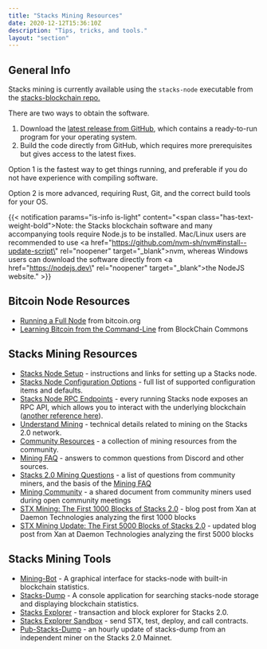 ```yaml
---
title: "Stacks Mining Resources"
date: 2020-12-12T15:36:10Z
description: "Tips, tricks, and tools."
layout: "section"
---
```


## General Info

Stacks mining is currently available using the `stacks-node` executable from the [stacks-blockchain repo.](https://github.com/blockstack/stacks-blockchain)

There are two ways to obtain the software.

1. Download the [latest release from GitHub](https://github.com/blockstack/stacks-blockchain/releases/latest), which contains a ready-to-run program for your operating system.
2. Build the code directly from GitHub, which requires more prerequisites but gives access to the latest fixes.

Option 1 is the fastest way to get things running, and preferable if you do not have experience with compiling software.

Option 2 is more advanced, requiring Rust, Git, and the correct build tools for your OS.

{{< notification params="is-info is-light"
 content="<span class=\"has-text-weight-bold\">Note:</span> the Stacks blockchain software and many accompanying tools require Node.js to be installed. Mac/Linux users are recommended to use <a href=\"https://github.com/nvm-sh/nvm#install--update-script\" rel=\"noopener\" target=\"_blank\">nvm,</a> whereas Windows users can download the software directly from <a href=\"https://nodejs.dev\" rel=\"noopener\" target=\"_blank\">the NodeJS website.</a>" >}}

## Bitcoin Node Resources

- [Running a Full Node](https://bitcoin.org/en/full-node) from bitcoin.org
- [Learning Bitcoin from the Command-Line](https://github.com/BlockchainCommons/Learning-Bitcoin-from-the-Command-Line/) from BlockChain Commons

## Stacks Mining Resources

- [Stacks Node Setup](/stx-mining/setup) - instructions and links for setting up a Stacks node.
- [Stacks Node Configuration Options](https://docs.blockstack.org/references/stacks-node-configuration) - full list of supported configuration items and defaults.
- [Stacks Node RPC Endpoints](https://github.com/blockstack/stacks-blockchain/blob/master/docs/rpc-endpoints.md) - every running Stacks node exposes an RPC API, which allows you to interact with the underlying blockchain ([another reference here](https://docs.blockstack.org/understand-stacks/stacks-blockchain-api#proxied-stacks-node-rpc-api-endpoints)).
- [Understand Mining](https://docs.blockstack.org/understand-stacks/mining) - technical details related to mining on the Stacks 2.0 network.
- [Community Resources](/stx-community/#mining) - a collection of mining resources from the community.
- [Mining FAQ](/stx-mining/faq) - answers to common questions from Discord and other sources.
- [Stacks 2.0 Mining Questions](https://paper.dropbox.com/doc/Stacks-2.0-Mining-Questions--BEWhyjHlB2c4WNH5pkvL8bpmAg-63CU2wD4zQsiiU6XPUtlr) - a list of questions from community miners, and the basis of the [Mining FAQ](/stx-mining/faq)
- [Mining Community](https://paper.dropbox.com/doc/Mining-Community--BDlvJZcCd2NpQtx6beGVptijAg-mJbtjhpqzNq9iCZHASFot) - a shared document from community miners used during open community meetings
- [STX Mining: The First 1000 Blocks of Stacks 2.0](https://daemontechnologies.co/first-1000-blocks) - blog post from Xan at Daemon Technologies analyzing the first 1000 blocks
- [STX Mining Update: The First 5000 Blocks of Stacks 2.0](https://daemontechnologies.co/first-5000-blocks) - updated blog post from Xan at Daemon Technologies analyzing the first 5000 blocks

## Stacks Mining Tools

- [Mining-Bot](https://github.com/Daemon-Technologies/Mining-Bot) - A graphical interface for stacks-node with built-in blockchain statistics.
- [Stacks-Dump](https://github.com/psq/stacks-dump) - A console application for searching stacks-node storage and displaying blockchain statistics.
- [Stacks Explorer](http://explorer.stacks.co/) - transaction and block explorer for Stacks 2.0.
- [Stacks Explorer Sandbox](http://explorer.stacks.co/sandbox) - send STX, test, deploy, and call contracts.
- [Pub-Stacks-Dump](https://friedger.github.io/pub-stacks-dump/) - an hourly update of stacks-dump from an independent miner on the Stacks 2.0 Mainnet.
